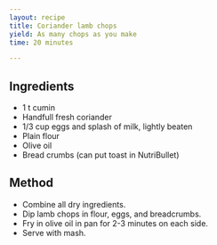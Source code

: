 ```yaml
---
layout: recipe
title: Coriander lamb chops
yield: As many chops as you make
time: 20 minutes

---
```


## Ingredients
- 1 t cumin
- Handfull fresh coriander
- 1/3 cup eggs and splash of milk, lightly beaten
- Plain flour
- Olive oil
- Bread crumbs (can put toast in NutriBullet)

## Method
- Combine all dry ingredients.
- Dip lamb chops in flour, eggs, and breadcrumbs. 
- Fry in olive oil in pan for 2-3 minutes on each side. 
- Serve with mash.

